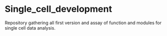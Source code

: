 # Single_cell_development

Repository gathering all first version and assay of function and modules for single cell data analysis.
